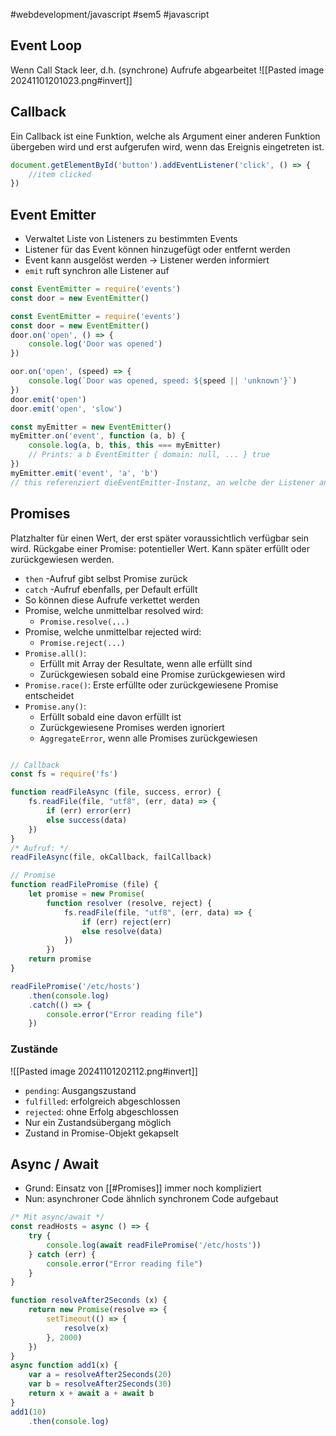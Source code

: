 #webdevelopment/javascript #sem5 #javascript 
## Event Loop
Wenn Call Stack leer, d.h. (synchrone) Aufrufe abgearbeitet
![[Pasted image 20241101201023.png#invert]]
## Callback
Ein Callback ist eine Funktion, welche als Argument einer anderen Funktion übergeben wird und erst aufgerufen wird, wenn das Ereignis eingetreten ist.

```js
document.getElementById('button').addEventListener('click', () => {
	//item clicked
})
```
## Event Emitter
- Verwaltet Liste von Listeners zu bestimmten Events
- Listener für das Event können hinzugefügt oder entfernt werden
- Event kann ausgelöst werden → Listener werden informiert
- `emit` ruft synchron alle Listener auf

```js
const EventEmitter = require('events')  
const door = new EventEmitter()

const EventEmitter = require('events')  
const door = new EventEmitter()
door.on('open', () => {
	console.log('Door was opened')
})

oor.on('open', (speed) => {
	console.log(`Door was opened, speed: ${speed || 'unknown'}`)
})
door.emit('open')
door.emit('open', 'slow')

const myEmitter = new EventEmitter()
myEmitter.on('event', function (a, b) {
	console.log(a, b, this, this === myEmitter)
	// Prints: a b EventEmitter { domain: null, ... } true
})
myEmitter.emit('event', 'a', 'b')
// this referenziert dieEventEmitter-Instanz, an welche der Listener angehängt ist
```
## Promises
Platzhalter für einen Wert, der erst später voraussichtlich verfügbar sein wird.
Rückgabe einer Promise: potentieller Wert. Kann später erfüllt oder zurückgewiesen werden.

- `then` -Aufruf gibt selbst Promise zurück
- `catch` -Aufruf ebenfalls, per Default erfüllt
- So können diese Aufrufe verkettet werden
- Promise, welche unmittelbar resolved wird:
	- `Promise.resolve(...)`  
- Promise, welche unmittelbar rejected wird:
	- `Promise.reject(...)`
- `Promise.all()`: 
	- Erfüllt mit Array der Resultate, wenn alle erfüllt sind
	- Zurückgewiesen sobald eine Promise zurückgewiesen wird
- `Promise.race()`: Erste erfüllte oder zurückgewiesene Promise entscheidet  
- `Promise.any()`:
	- Erfüllt sobald eine davon erfüllt ist
	- Zurückgewiesene Promises werden ignoriert
	- `AggregateError`, wenn alle Promises zurückgewiesen  

```js

// Callback
const fs = require('fs')  

function readFileAsync (file, success, error) {
	fs.readFile(file, "utf8", (err, data) => {
		if (err) error(err)
		else success(data)
	})
}
/* Aufruf: */
readFileAsync(file, okCallback, failCallback)

// Promise
function readFilePromise (file) {
	let promise = new Promise(
		function resolver (resolve, reject) {
			fs.readFile(file, "utf8", (err, data) => {
				if (err) reject(err)
				else resolve(data)
			})
		})
	return promise
}

readFilePromise('/etc/hosts')
	.then(console.log)
	.catch(() => {
		console.error("Error reading file")
	})
```
### Zustände
![[Pasted image 20241101202112.png#invert]]
- `pending`: Ausgangszustand  
- `fulfilled`: erfolgreich abgeschlossen  
- `rejected`: ohne Erfolg abgeschlossen
- Nur ein Zustandsübergang möglich
- Zustand in Promise-Objekt gekapselt
## Async / Await
- Grund: Einsatz von [[#Promises]] immer noch kompliziert
- Nun: asynchroner Code ähnlich synchronem Code aufgebaut 

```js
/* Mit async/await */  
const readHosts = async () => {
	try {
		console.log(await readFilePromise('/etc/hosts'))
	} catch (err) { 
		console.error("Error reading file")
	}
}

function resolveAfter2Seconds (x) {
	return new Promise(resolve => {
		setTimeout(() => {
			resolve(x)
		}, 2000)
	})
}  
async function add1(x) { 
	var a = resolveAfter2Seconds(20)
	var b = resolveAfter2Seconds(30)
	return x + await a + await b
}
add1(10)
	.then(console.log)
```